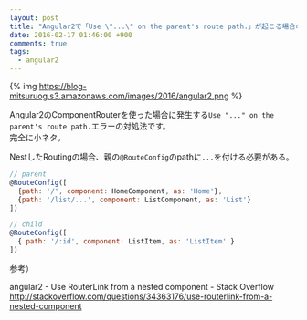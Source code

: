 ```yaml
---
layout: post
title: "Angular2で「Use \"...\" on the parent's route path.」が起こる場合の対処法"
date: 2016-02-17 01:46:00 +900
comments: true
tags:
  - angular2
---
```


{% img https://blog-mitsuruog.s3.amazonaws.com/images/2016/angular2.png %}

Angular2のComponentRouterを使った場合に発生する`Use "..." on the parent's route path.`エラーの対処法です。  
完全に小ネタ。

<!-- more -->

NestしたRoutingの場合、親の`@RouteConfig`のpathに`...`を付ける必要がある。

```js
// parent
@RouteConfig([
  {path: '/', component: HomeComponent, as: 'Home'},
  {path: '/list/...', component: ListComponent, as: 'List'}
])

// child
@RouteConfig([
  { path: '/:id', component: ListItem, as: 'ListItem' }
])
```

参考）

angular2 - Use RouterLink from a nested component - Stack Overflow   
http://stackoverflow.com/questions/34363176/use-routerlink-from-a-nested-component
